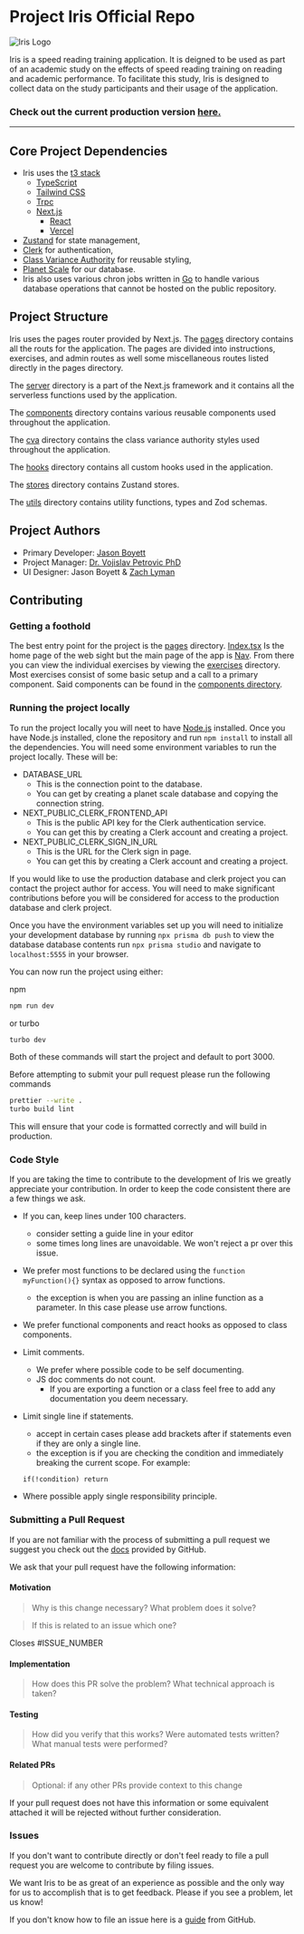 # Project Iris Official Repo

![Iris Logo](/public/IRIS-LOGO.png)

Iris is a speed reading training application. It is deigned to be used as part of
an academic study on the effects of speed reading training on reading and academic 
performance. 
To facilitate this study, Iris is designed to collect data on the study
participants and their usage of the application. 

### Check out the current production version [here.](https://speedread-git-main-jasonboyett.vercel.app/)
---


## Core Project Dependencies

- Iris uses the [t3 stack](https://create.t3.gg/) 
    - [TypeScript](https://www.typescriptlang.org/)
    - [Tailwind CSS](https://tailwindcss.com/)
    - [Trpc](https://trpc.io/)
    - [Next.js](https://nextjs.org/)
        - [React](https://reactjs.org/)
        - [Vercel](https://vercel.com/)
- [Zustand](https://zustand-demo.pmnd.rs/) for state management, 
- [Clerk](https://clerk.com/) for authentication, 
- [Class Variance Authority](https://cva.style/docs) for reusable styling,
- [Planet Scale](https://planetscale.com/) for our database.
- Iris also uses various chron jobs written in [Go](https://go.dev/) to handle various database operations that cannot be hosted on the public repository.

## Project Structure

Iris uses the pages router provided by Next.js. The [pages](src/pages) directory contains all
the routs for the application. The pages are divided into instructions, exercises, 
and admin routes as well some miscellaneous routes listed directly in the pages directory. 

The [server](src/server) directory is a part of the Next.js framework and it contains
all the serverless functions used by the application.

The [components](src/components) directory contains various reusable components used
throughout the application. 

The [cva](src/cva) directory contains the 
class variance authority styles used throughout the application. 

The [hooks](src/hooks) directory contains all custom hooks used in the application.

The [stores](src/stores) directory contains Zustand stores.

The [utils](src/utils) directory contains utility functions, types and Zod schemas.

## Project Authors
- Primary Developer: [Jason Boyett](https://GitHub.com/JasonBoyett)
- Project Manager: [Dr. Vojislav Petrovic PhD](https://schreiner.edu/su-directory/petrovic-vojislav/)
- UI Designer: Jason Boyett & [Zach Lyman](https://limeademedia.com) 

## Contributing

### Getting a foothold
The best entry point for the project is the [pages](src/pages) directory.
[Index.tsx](src/pages/index.tsx) Is the home page of the web sight but the main page of the app is [Nav](src/pages/nav.tsx). 
From there you can view the individual exercises by viewing the [exercises](src/pages/exercises) directory. 
Most exercises consist of some basic setup and a call to a primary component. Said components can be found in the [components directory](src/componants).

### Running the project locally
To run the project locally you will neet to have [Node.js](https://nodejs.org/en/) installed.
Once you have Node.js installed, clone the repository and run `npm install` to install all the dependencies.
You will need some environment variables to run the project locally.
These will be:

- DATABASE_URL
    - This is the connection point to the database.
    - You can get by creating a planet scale database and copying the connection string.
- NEXT_PUBLIC_CLERK_FRONTEND_API
    - This is the public API key for the Clerk authentication service.
    - You can get this by creating a Clerk account and creating a project.
- NEXT_PUBLIC_CLERK_SIGN_IN_URL
    - This is the URL for the Clerk sign in page.
    - You can get this by creating a Clerk account and creating a project.

If you would like to use the production database 
and clerk project you can contact the project author for access.
You will need to make significant contributions before you will be
considered for access to the production database and clerk project.

Once you have the environment variables set up you will need to initialize
your development database by running `npx prisma db push` to view the database
database contents run `npx prisma studio` and navigate to `localhost:5555` in your browser.

You can now run the project using either:

npm
```bash
npm run dev
```
or turbo
```bash
turbo dev
```

Both of these commands will start the project and default to port 3000.

Before attempting to submit your pull request please run the following commands
```bash
prettier --write .
turbo build lint
```
This will ensure that your code is formatted correctly and will build in production.

### Code Style
If you are taking the time to contribute to the development of Iris we greatly appreciate your contribution.
In order to keep the code consistent there are a few things we ask.

- If you can, keep lines under 100 characters.
    - consider setting a guide line in your editor
    - some times long lines are unavoidable. We won't reject a pr over this issue.
- We prefer most functions to be declared using the `function myFunction(){}` syntax as opposed to arrow functions.
    - the exception is when you are passing an inline function as a parameter. In this case please use arrow functions.
- We prefer functional components and react hooks as opposed to class components.
- Limit comments.
    - We prefer where possible code to be self documenting.
    - JS doc comments do not count.
        - If you are exporting a function or a class feel free to add any documentation you deem necessary.
- Limit single line if statements.
    - accept in certain cases please add brackets after if statements even if they are only a single line.
    - the exception is if you are checking the condition and immediately breaking the current scope. For example:
    
    ```tsx
    if(!condition) return
    ```
- Where possible apply single responsibility principle.

### Submitting a Pull Request
If you are not familiar with the process of submitting a pull request we suggest you check out the [docs](https://docs.github.com/en/pull-requests/collaborating-with-pull-requests/proposing-changes-to-your-work-with-pull-requests/creating-a-pull-request) provided by GitHub.

We ask that your pull request have the following information:

#### Motivation
> Why is this change necessary? What problem does it solve?

> If this is related to an issue which one?

Closes #ISSUE_NUMBER

#### Implementation
> How does this PR solve the problem? What technical approach is taken?

#### Testing
> How did you verify that this works? Were automated tests written? 
> What manual tests were performed?

#### Related PRs
> Optional: if any other PRs provide context to this change

If your pull request does not have this information or some equivalent attached it will be rejected without further consideration.

### Issues
If you don't want to contribute directly or don't feel ready to file a pull request you are welcome to contribute by filing issues.

We want Iris to be as great of an experience as possible and the only way for us to accomplish that is to get feedback. Please if you see a problem, let us know!

If you don't know how to file an issue here is a [guide](https://docs.github.com/en/issues/tracking-your-work-with-issues/creating-an-issue) from GitHub.
